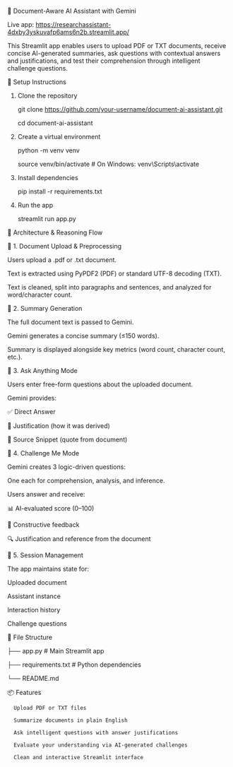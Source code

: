 📄 Document-Aware AI Assistant with Gemini  

Live app: https://researchassistant-4dxby3yskuvafp6ams6n2b.streamlit.app/

This Streamlit app enables users to upload PDF or TXT documents, receive concise AI-generated summaries, ask questions with contextual answers and justifications, and test their comprehension through intelligent challenge questions.

🚀 Setup Instructions

1. Clone the repository
   
   git clone https://github.com/your-username/document-ai-assistant.git

   cd document-ai-assistant

2. Create a virtual environment
   
   python -m venv venv

   source venv/bin/activate        # On Windows: venv\Scripts\activate

3. Install dependencies

   pip install -r requirements.txt

4. Run the app
   
   streamlit run app.py

🧠 Architecture & Reasoning Flow

🔹 1. Document Upload & Preprocessing
   
   Users upload a .pdf or .txt document.

   Text is extracted using PyPDF2 (PDF) or standard UTF-8 decoding (TXT).

   Text is cleaned, split into paragraphs and sentences, and analyzed for word/character count.

🔹 2. Summary Generation
   
   The full document text is passed to Gemini.

   Gemini generates a concise summary (≤150 words).

   Summary is displayed alongside key metrics (word count, character count, etc.).

🔹 3. Ask Anything Mode
   
   Users enter free-form questions about the uploaded document.

   Gemini provides:

   ✅ Direct Answer

   📌 Justification (how it was derived)

   📖 Source Snippet (quote from document)

🔹 4. Challenge Me Mode
   
   Gemini creates 3 logic-driven questions:

   One each for comprehension, analysis, and inference.

Users answer and receive:

   📊 AI-evaluated score (0–100)

   💬 Constructive feedback

   🔍 Justification and reference from the document

🔹 5. Session Management
   
   The app maintains state for:

   Uploaded document
   
   Assistant instance
   
   Interaction history
   
   Challenge questions

📁 File Structure

├── app.py                  # Main Streamlit app      

├── requirements.txt        # Python dependencies

└── README.md


📦 Features

      Upload PDF or TXT files
      
      Summarize documents in plain English
      
      Ask intelligent questions with answer justifications
      
      Evaluate your understanding via AI-generated challenges
      
      Clean and interactive Streamlit interface

